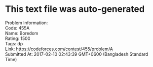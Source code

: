 # This text file was auto-generated  
  
Problem Information:  
Code: 455A  
Name: Boredom  
Rating: 1500  
Tags: dp  
Link: https://codeforces.com/contest/455/problem/A  
Submitted At: 2017-02-10 02:43:39 GMT+0600 (Bangladesh Standard Time)  
